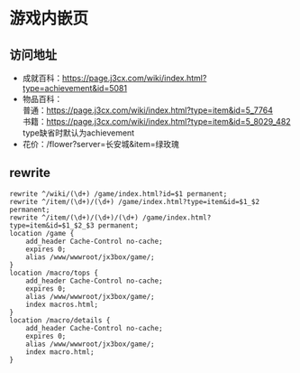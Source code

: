# 游戏内嵌页

## 访问地址
+ 成就百科：https://page.j3cx.com/wiki/index.html?type=achievement&id=5081
+ 物品百科：  
普通：https://page.j3cx.com/wiki/index.html?type=item&id=5_7764   
书籍：https://page.j3cx.com/wiki/index.html?type=item&id=5_8029_482  
type缺省时默认为achievement
+ 花价：/flower?server=长安城&item=绿玫瑰


## rewrite
```
rewrite ^/wiki/(\d+) /game/index.html?id=$1 permanent;
rewrite ^/item/(\d+)/(\d+) /game/index.html?type=item&id=$1_$2 permanent;
rewrite ^/item/(\d+)/(\d+)/(\d+) /game/index.html?type=item&id=$1_$2_$3 permanent;
location /game {
    add_header Cache-Control no-cache;
    expires 0;
    alias /www/wwwroot/jx3box/game/;
}
location /macro/tops {
    add_header Cache-Control no-cache;
    expires 0;
    alias /www/wwwroot/jx3box/game/;
    index macros.html;
}
location /macro/details {
    add_header Cache-Control no-cache;
    expires 0;
    alias /www/wwwroot/jx3box/game/;
    index macro.html;
}
```
